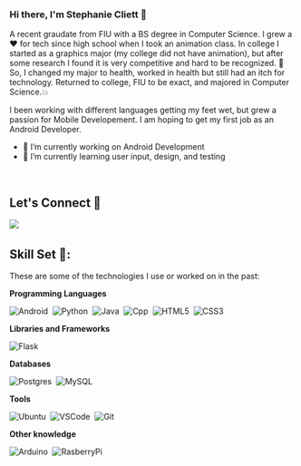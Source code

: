### Hi there, I'm Stephanie Cliett 👋

A recent graudate from FIU with a BS degree in Computer Science. I grew a ❤️ for tech since high school when I took an animation class. In college I started as a graphics major (my college did not have animation), but after some research I found it is very competitive and hard to be recognized. 💭 So, I changed my major to health, worked in health but still had an itch for technology. Returned to college, FIU to be exact, and majored in Computer Science.💥 

I been working with different languages getting my feet wet, but grew a passion for Mobile Developement. I am hoping to get my first job as an Android Developer.


- 🔭 I’m currently working on Android Development
- 🌱 I’m currently learning user input, design, and testing 
<!--- 👯 I’m looking to collaborate on ...
- 🤔 I’m looking for help with ...-->
<br>

## Let's Connect 🤝

<a href="https://www.linkedin.com/in/stephanie-cliett/"><img src="https://img.shields.io/badge/linkedin-%230077B5.svg?&style=for-the-badge&logo=linkedin&logoColor=white" /></a>&nbsp;&nbsp;&nbsp;&nbsp;


## Skill Set 💪:
These are some of the technologies I use or worked on in the past:

**Programming Languages**

![Android](https://img.shields.io/badge/ANDROID-3DDC84.svg?&style=for-the-badge&logo=android&logoColor=white)&nbsp;
![Python](https://img.shields.io/badge/PYTHON-3776AB.svg?&style=for-the-badge&logo=python&logoColor=white)&nbsp;
![Java](https://img.shields.io/badge/JAVA-007396.svg?&style=for-the-badge&logo=java&logoColor=white)&nbsp;
![Cpp](https://img.shields.io/badge/C++-00599C.svg?&style=for-the-badge&logo=c%2B%2B&logoColor=white)&nbsp;
![HTML5](https://img.shields.io/badge/HTML5-E34F26.svg?&style=for-the-badge&logo=html5&logoColor=white)&nbsp;
![CSS3](https://img.shields.io/badge/CSS3-%231572B6.svg?&style=for-the-badge&logo=css3&logoColor=white)&nbsp;


**Libraries and Frameworks**

![Flask](https://img.shields.io/badge/FLASK-000000.svg?&style=for-the-badge&logo=flask&logoColor=white)&nbsp;

**Databases**

![Postgres](https://img.shields.io/badge/POSTGRES-%23316192.svg?&style=for-the-badge&logo=postgresql&logoColor=white)&nbsp;
![MySQL](https://img.shields.io/badge/MYSQL-4479A1.svg?&style=for-the-badge&logo=mysql&logoColor=white)&nbsp;

**Tools**

![Ubuntu](https://img.shields.io/badge/UBUNTU-E95420.svg?&style=for-the-badge&logo=ubuntu&logoColor=white)&nbsp;
![VSCode](https://img.shields.io/badge/VSCODE-007ACC.svg?&style=for-the-badge&logo=visual-studio-code)&nbsp;
![Git](https://img.shields.io/badge/GIT-%23F05033.svg?&style=for-the-badge&logo=git&logoColor=white)&nbsp;

**Other knowledge**

![Arduino](https://img.shields.io/badge/ARDUINO-00979D.svg?&style=for-the-badge&logo=arduino&logoColor=white)&nbsp;
![RasberryPi](https://img.shields.io/badge/RASBERRYPI-A22846.svg?&style=for-the-badge&logo=rasberrypilogo&logoColor=white)&nbsp;

<br>
